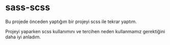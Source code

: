 # sass-scss

Bu projede önceden yaptığım bir projeyi scss ile tekrar yaptım. 

Projeyi yaparken scss kullanımını ve tercihen neden kullanmamız gerektiğini daha iyi anladım.
